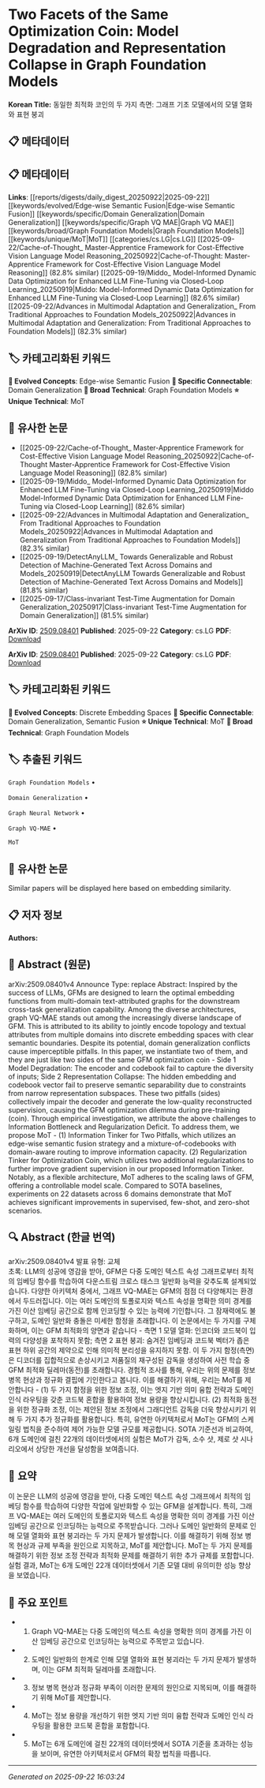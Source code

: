 # Two Facets of the Same Optimization Coin: Model Degradation and Representation Collapse in Graph Foundation Models

**Korean Title:** 동일한 최적화 코인의 두 가지 측면: 그래프 기초 모델에서의 모델 열화와 표현 붕괴

## 📋 메타데이터

## 📋 메타데이터

**Links**: [[reports/digests/daily_digest_20250922|2025-09-22]] [[keywords/evolved/Edge-wise Semantic Fusion|Edge-wise Semantic Fusion]] [[keywords/specific/Domain Generalization|Domain Generalization]] [[keywords/specific/Graph VQ MAE|Graph VQ MAE]] [[keywords/broad/Graph Foundation Models|Graph Foundation Models]] [[keywords/unique/MoT|MoT]] [[categories/cs.LG|cs.LG]] [[2025-09-22/Cache-of-Thought_ Master-Apprentice Framework for Cost-Effective Vision Language Model Reasoning_20250922|Cache-of-Thought: Master-Apprentice Framework for Cost-Effective Vision Language Model Reasoning]] (82.8% similar) [[2025-09-19/Middo_ Model-Informed Dynamic Data Optimization for Enhanced LLM Fine-Tuning via Closed-Loop Learning_20250919|Middo: Model-Informed Dynamic Data Optimization for Enhanced LLM Fine-Tuning via Closed-Loop Learning]] (82.6% similar) [[2025-09-22/Advances in Multimodal Adaptation and Generalization_ From Traditional Approaches to Foundation Models_20250922|Advances in Multimodal Adaptation and Generalization: From Traditional Approaches to Foundation Models]] (82.3% similar)

## 🏷️ 카테고리화된 키워드
**🚀 Evolved Concepts**: Edge-wise Semantic Fusion
**🔗 Specific Connectable**: Domain Generalization
**🔬 Broad Technical**: Graph Foundation Models
**⭐ Unique Technical**: MoT
## 🔗 유사한 논문
- [[2025-09-22/Cache-of-Thought_ Master-Apprentice Framework for Cost-Effective Vision Language Model Reasoning_20250922|Cache-of-Thought Master-Apprentice Framework for Cost-Effective Vision Language Model Reasoning]] (82.8% similar)
- [[2025-09-19/Middo_ Model-Informed Dynamic Data Optimization for Enhanced LLM Fine-Tuning via Closed-Loop Learning_20250919|Middo Model-Informed Dynamic Data Optimization for Enhanced LLM Fine-Tuning via Closed-Loop Learning]] (82.6% similar)
- [[2025-09-22/Advances in Multimodal Adaptation and Generalization_ From Traditional Approaches to Foundation Models_20250922|Advances in Multimodal Adaptation and Generalization From Traditional Approaches to Foundation Models]] (82.3% similar)
- [[2025-09-19/DetectAnyLLM_ Towards Generalizable and Robust Detection of Machine-Generated Text Across Domains and Models_20250919|DetectAnyLLM Towards Generalizable and Robust Detection of Machine-Generated Text Across Domains and Models]] (81.8% similar)
- [[2025-09-17/Class-invariant Test-Time Augmentation for Domain Generalization_20250917|Class-invariant Test-Time Augmentation for Domain Generalization]] (81.5% similar)


**ArXiv ID**: [2509.08401](https://arxiv.org/abs/2509.08401)
**Published**: 2025-09-22
**Category**: cs.LG
**PDF**: [Download](https://arxiv.org/pdf/2509.08401.pdf)


**ArXiv ID**: [2509.08401](https://arxiv.org/abs/2509.08401)
**Published**: 2025-09-22
**Category**: cs.LG
**PDF**: [Download](https://arxiv.org/pdf/2509.08401.pdf)

## 🏷️ 카테고리화된 키워드
**🚀 Evolved Concepts**: Discrete Embedding Spaces
**🔗 Specific Connectable**: Domain Generalization, Semantic Fusion
**⭐ Unique Technical**: MoT
**🔬 Broad Technical**: Graph Foundation Models

## 🏷️ 추출된 키워드



`Graph Foundation Models` • 

`Domain Generalization` • 

`Graph Neural Network` • 

`Graph VQ-MAE` • 

`MoT`



## 🔗 유사한 논문

Similar papers will be displayed here based on embedding similarity.

## 📋 저자 정보

**Authors:** 

## 📄 Abstract (원문)

arXiv:2509.08401v4 Announce Type: replace 
Abstract: Inspired by the success of LLMs, GFMs are designed to learn the optimal embedding functions from multi-domain text-attributed graphs for the downstream cross-task generalization capability. Among the diverse architectures, graph VQ-MAE stands out among the increasingly diverse landscape of GFM. This is attributed to its ability to jointly encode topology and textual attributes from multiple domains into discrete embedding spaces with clear semantic boundaries. Despite its potential, domain generalization conflicts cause imperceptible pitfalls. In this paper, we instantiate two of them, and they are just like two sides of the same GFM optimization coin - Side 1 Model Degradation: The encoder and codebook fail to capture the diversity of inputs; Side 2 Representation Collapse: The hidden embedding and codebook vector fail to preserve semantic separability due to constraints from narrow representation subspaces. These two pitfalls (sides) collectively impair the decoder and generate the low-quality reconstructed supervision, causing the GFM optimization dilemma during pre-training (coin). Through empirical investigation, we attribute the above challenges to Information Bottleneck and Regularization Deficit. To address them, we propose MoT - (1) Information Tinker for Two Pitfalls, which utilizes an edge-wise semantic fusion strategy and a mixture-of-codebooks with domain-aware routing to improve information capacity. (2) Regularization Tinker for Optimization Coin, which utilizes two additional regularizations to further improve gradient supervision in our proposed Information Tinker. Notably, as a flexible architecture, MoT adheres to the scaling laws of GFM, offering a controllable model scale. Compared to SOTA baselines, experiments on 22 datasets across 6 domains demonstrate that MoT achieves significant improvements in supervised, few-shot, and zero-shot scenarios.

## 🔍 Abstract (한글 번역)

arXiv:2509.08401v4 발표 유형: 교체  
초록: LLM의 성공에 영감을 받아, GFM은 다중 도메인 텍스트 속성 그래프로부터 최적의 임베딩 함수를 학습하여 다운스트림 크로스 태스크 일반화 능력을 갖추도록 설계되었습니다. 다양한 아키텍처 중에서, 그래프 VQ-MAE는 GFM의 점점 더 다양해지는 환경에서 두드러집니다. 이는 여러 도메인의 토폴로지와 텍스트 속성을 명확한 의미 경계를 가진 이산 임베딩 공간으로 함께 인코딩할 수 있는 능력에 기인합니다. 그 잠재력에도 불구하고, 도메인 일반화 충돌은 미세한 함정을 초래합니다. 이 논문에서는 두 가지를 구체화하며, 이는 GFM 최적화의 양면과 같습니다 - 측면 1 모델 열화: 인코더와 코드북이 입력의 다양성을 포착하지 못함; 측면 2 표현 붕괴: 숨겨진 임베딩과 코드북 벡터가 좁은 표현 하위 공간의 제약으로 인해 의미적 분리성을 유지하지 못함. 이 두 가지 함정(측면)은 디코더를 집합적으로 손상시키고 저품질의 재구성된 감독을 생성하여 사전 학습 중 GFM 최적화 딜레마(동전)를 초래합니다. 경험적 조사를 통해, 우리는 위의 문제를 정보 병목 현상과 정규화 결핍에 기인한다고 봅니다. 이를 해결하기 위해, 우리는 MoT를 제안합니다 - (1) 두 가지 함정을 위한 정보 조정, 이는 엣지 기반 의미 융합 전략과 도메인 인식 라우팅을 갖춘 코드북 혼합을 활용하여 정보 용량을 향상시킵니다. (2) 최적화 동전을 위한 정규화 조정, 이는 제안된 정보 조정에서 그래디언트 감독을 더욱 향상시키기 위해 두 가지 추가 정규화를 활용합니다. 특히, 유연한 아키텍처로서 MoT는 GFM의 스케일링 법칙을 준수하여 제어 가능한 모델 규모를 제공합니다. SOTA 기준선과 비교하여, 6개 도메인에 걸친 22개의 데이터셋에서의 실험은 MoT가 감독, 소수 샷, 제로 샷 시나리오에서 상당한 개선을 달성함을 보여줍니다.

## 📝 요약

이 논문은 LLM의 성공에 영감을 받아, 다중 도메인 텍스트 속성 그래프에서 최적의 임베딩 함수를 학습하여 다양한 작업에 일반화할 수 있는 GFM을 설계합니다. 특히, 그래프 VQ-MAE는 여러 도메인의 토폴로지와 텍스트 속성을 명확한 의미 경계를 가진 이산 임베딩 공간으로 인코딩하는 능력으로 주목받습니다. 그러나 도메인 일반화의 문제로 인해 모델 열화와 표현 붕괴라는 두 가지 문제가 발생합니다. 이를 해결하기 위해 정보 병목 현상과 규제 부족을 원인으로 지목하고, MoT를 제안합니다. MoT는 두 가지 문제를 해결하기 위한 정보 조정 전략과 최적화 문제를 해결하기 위한 추가 규제를 포함합니다. 실험 결과, MoT는 6개 도메인 22개 데이터셋에서 기존 모델 대비 유의미한 성능 향상을 보였습니다.

## 🎯 주요 포인트


- 1. Graph VQ-MAE는 다중 도메인의 텍스트 속성을 명확한 의미 경계를 가진 이산 임베딩 공간으로 인코딩하는 능력으로 주목받고 있습니다.

- 2. 도메인 일반화의 한계로 인해 모델 열화와 표현 붕괴라는 두 가지 문제가 발생하며, 이는 GFM 최적화 딜레마를 초래합니다.

- 3. 정보 병목 현상과 정규화 부족이 이러한 문제의 원인으로 지목되며, 이를 해결하기 위해 MoT를 제안합니다.

- 4. MoT는 정보 용량을 개선하기 위한 엣지 기반 의미 융합 전략과 도메인 인식 라우팅을 활용한 코드북 혼합을 포함합니다.

- 5. MoT는 6개 도메인에 걸친 22개의 데이터셋에서 SOTA 기준을 초과하는 성능을 보이며, 유연한 아키텍처로서 GFM의 확장 법칙을 따릅니다.


---

*Generated on 2025-09-22 16:03:24*